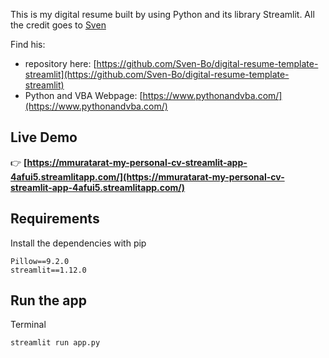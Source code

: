 This is my digital resume built by using Python and its library Streamlit. All the credit goes to [Sven](https://github.com/Sven-Bo)

Find his:
- repository here: [https://github.com/Sven-Bo/digital-resume-template-streamlit](https://github.com/Sven-Bo/digital-resume-template-streamlit)
- Python and VBA Webpage: [https://www.pythonandvba.com/](https://www.pythonandvba.com/)

## Live Demo
👉 **[https://mmuratarat-my-personal-cv-streamlit-app-4afui5.streamlitapp.com/](https://mmuratarat-my-personal-cv-streamlit-app-4afui5.streamlitapp.com/)**

## Requirements
Install the dependencies with pip
```
Pillow==9.2.0
streamlit==1.12.0
```

## Run the app
Terminal
```
streamlit run app.py
```

